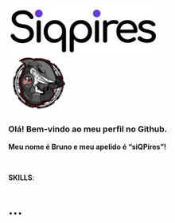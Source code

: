 <div style="display: grid;">
  <img src="siqpires.png" width="300px" min-width="300px" max-width="300px" align="right" alt="Logo Bruno">

  <img src="saquasoftware.png" width="120px" min-width="120px" max-width="120px" align="right">
</div>

<h3>Olá! Bem-vindo ao meu perfil no Github.</h3>
<p><strong>Meu nome é Bruno e meu apelido é “siQPires”!</strong></p>

</br>

<p><strong>SKILLS</strong>:</p>

<h1><strong>...</strong></h1>

<br>
